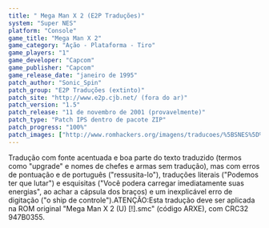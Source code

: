 ```yaml
---
title: " Mega Man X 2 (E2P Traduções)"
system: "Super NES"
platform: "Console"
game_title: "Mega Man X 2"
game_category: "Ação - Plataforma - Tiro"
game_players: "1"
game_developer: "Capcom"
game_publisher: "Capcom"
game_release_date: "janeiro de 1995"
patch_author: "Sonic_Spin"
patch_group: "E2P Traduções (extinto)"
patch_site: "http://www.e2p.cjb.net/ (fora do ar)"
patch_version: "1.5"
patch_release: "11 de novembro de 2001 (provavelmente)"
patch_type: "Patch IPS dentro de pacote ZIP"
patch_progress: "100%"
patch_images: ["http://www.romhackers.org/imagens/traducoes/%5BSNES%5D%20Mega%20Man%20X%202%20-%201.png","http://www.romhackers.org/imagens/traducoes/%5BSNES%5D%20Mega%20Man%20X%202%20-%20E2P%20Traducoes%20-%202.png","http://www.romhackers.org/imagens/traducoes/%5BSNES%5D%20Mega%20Man%20X%202%20-%20E2P%20Traducoes%20-%203.png"]
---
```

Tradução com fonte acentuada e boa parte do texto traduzido (termos como "upgrade" e nomes de chefes e armas sem tradução), mas com erros de pontuação e de português ("ressusita-lo"), traduções literais ("Podemos ter que lutar") e esquisitas ("Você podera carregar imediatamente suas energias", ao achar a cápsula dos braços) e um inexplicável erro de digitação ("o ship de controle").ATENÇÃO:Esta tradução deve ser aplicada na ROM original "Mega Man X 2 (U) [!].smc" (código ARXE), com CRC32 947B0355.